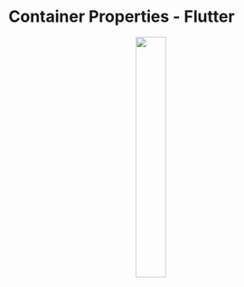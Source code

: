 # Container Properties - Flutter
<p align="center" width="100%">
    <img width="33%" src="https://user-images.githubusercontent.com/59369881/187073137-d426b168-2c51-4452-8bfc-57458a7d564f.png">
</p>
